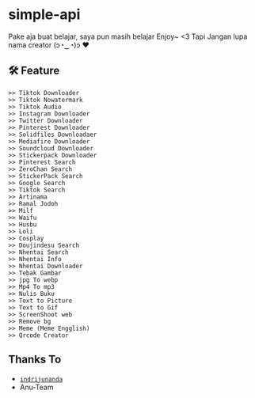 # simple-api

Pake aja buat belajar, saya pun masih belajar
Enjoy~ <3
Tapi Jangan lupa nama creator (ɔ◔‿◔)ɔ ♥

## 🛠️ Feature
```
>> Tiktok Downloader
>> Tiktok Nowatermark
>> Tiktok Audio
>> Instagram Downloader
>> Twitter Downloader
>> Pinterest Downloader
>> Solidfiles Downloadaer
>> Mediafire Downloader
>> Soundcloud Downloader
>> Stickerpack Downloader
>> Pinterest Search
>> ZeroChan Search
>> StickerPack Search
>> Google Search
>> Tiktok Search
>> Artinama
>> Ramal Jodoh
>> Milf
>> Waifu
>> Husbu
>> Loli
>> Cosplay
>> Doujindesu Search
>> Nhentai Search
>> Nhentai Info
>> Nhentai Downloader
>> Tebak Gambar
>> jpg To webp
>> Mp4 To mp3
>> Nulis Buku
>> Text to Picture
>> Text to Gif
>> ScreenShoot web
>> Remove bg
>> Meme (Meme Engglish)
>> Qrcode Creator 
```

## Thanks To
* [`indrijunanda`](https://github.com/indrijunanda/RuangAdmin)
* Anu-Team
